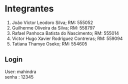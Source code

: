 # Integrantes

1. João Víctor Leodoro Silva; RM: 555052
2. Guilherme Oliveira da Silva; RM: 558797
3. Rafael Panhoca Batista do Nascimento; RM: 555014
4. Victor Hugo Xavier Rodríguez Contreras; RM: 559094
5. Tatiana Thamye Oseko; RM: 554605

## Login   
User: mahindra   
senha : 12345
